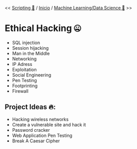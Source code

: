 << [Scripting 📜](./8-scripting.md) / [Inicio](./README.md) / [Machine Learning/Data Science 🤖](./10-ml-ds.md) >>

# Ethical Hacking 🤐

- SQL injection
- Session hijacking
- Man in the Middle
- Networking
- IP Adress
- Exploitation
- Social Engineering
- Pen Testing
- Footprinting
- Firewall

## Project Ideas 🔥:

- Hacking wireless networks
- Create a vulnerable site and hack it
- Password cracker
- Web Application Pen Testing
- Break A Caesar Cipher
